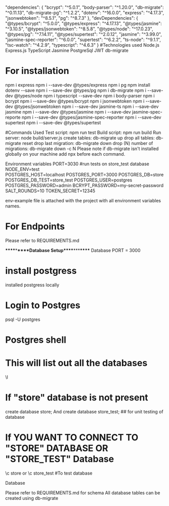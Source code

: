 "dependencies": {
"bcrypt": "^5.0.1",
"body-parser": "^1.20.0",
"db-migrate": "^0.11.13",
"db-migrate-pg": "^1.2.2",
"dotenv": "^16.0.0",
"express": "^4.17.3",
"jsonwebtoken": "^8.5.1",
"pg": "^8.7.3"
},
"devDependencies": {
"@types/bcrypt": "^5.0.0",
"@types/express": "^4.17.13",
"@types/jasmine": "^3.10.5",
"@types/jsonwebtoken": "^8.5.8",
"@types/node": "^17.0.23",
"@types/pg": "^7.14.11",
"@types/supertest": "^2.0.12",
"jasmine": "^3.99.0",
"jasmine-spec-reporter": "^6.0.0",
"supertest": "^6.2.2",
"ts-node": "^9.1.1",
"tsc-watch": "^4.2.9",
"typescript": "^4.6.3"
}
#Technologies used
Node.js
Express.js
TypeScript
Jasmine
PostgreSql
JWT
db-migrate

# For installation

npm i express
npm i --save-dev @types/express
npm i pg
npm install dotenv --save
npm i --save-dev @types/pg
npm i db-migrate
npm i --save-dev @types/node
npm i typescript --save-dev
npm i body-parser
npm i bcrypt
npm i --save-dev @types/bcrypt
npm i jsonwebtoken
npm i --save-dev @types/jsonwebtoken
npm i --save-dev jasmine-ts
npm i --save-dev jasmine
npm i --save-dev @types/jasmine
npm i --save-dev jasmine-spec-reporte
npm i --save-dev @types/jasmine-spec-reporter
npm i --save-dev supertest
npm i --save-dev @types/supertest

#Commands Used
Test script: npm run test
Build script: npm run build
Run server: node build/server.js
create tables: db-migrate up
drop all tables: db-migrate reset
drop last migration: db-migrate down
drop (N) number of migrations: db-migrate down -c N
Please note if db-migrate isn't installed globally on your machine add npx before each command.

Environment variables
PORT=3030
#run tests on store_test database
NODE_ENV=test    
POSTGRES_HOST=localhost
POSTGRES_PORT=3000
POSTGRES_DB=store
POSTGRES_DB_TEST=store_test
POSTGRES_USER=postgres
POSTGRES_PASSWORD=admin
BCRYPT_PASSWORD=my-secret-password
SALT_ROUNDS=10
TOKEN_SECRET=12345



env-example file is attached with the project with all environment variables names.

# For Endpoints

Please refer to REQUIREMENTS.md

**\*\*\*\***\***\*\*\*\***Database Setup**\*\*\*\***\*\*\***\*\*\*\***
Database PORT = 3000

# install postgress

installed postgress locally

# Login to Postgres

psql -U postgres

# Postgres shell

# This will list out all the databases

\l

# If "store" database is not present

create database store;
And
create database store_test; ## for unit testing of database

# If YOU WANT TO CONNECT TO "STORE" DATABASE OR "STORE_TEST" Database

\c store
or
\c store_test #To test database

Database

Please refer to REQUIREMENTS.md for schema All database tables can be created using db-migrate
